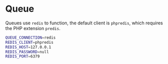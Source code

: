 # Queue

Queues use `redis` to function, the default client is `phpredis`, which requires the PHP extension `predis`.

```sh
QUEUE_CONNECTION=redis
REDIS_CLIENT=phpredis
REDIS_HOST=127.0.0.1
REDIS_PASSWORD=null
REDIS_PORT=6379
```
